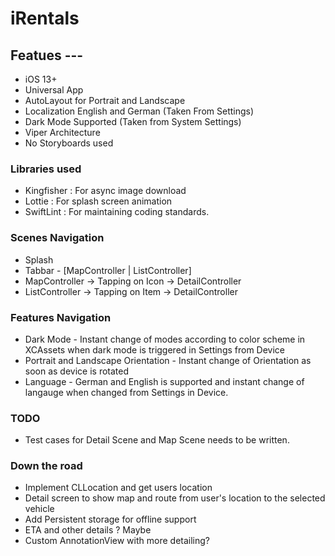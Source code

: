 # iRentals
## Featues ---
- iOS 13+
- Universal App
- AutoLayout for Portrait and Landscape
- Localization English and German (Taken From Settings)
- Dark Mode Supported (Taken from System Settings)
- Viper Architecture
- No Storyboards used

### Libraries used
- Kingfisher : For async image download
- Lottie : For splash screen animation
- SwiftLint : For maintaining coding standards.

### Scenes Navigation 

 - Splash
 - Tabbar - [MapController | ListController]
 - MapController -> Tapping on Icon -> DetailController
 - ListController -> Tapping on Item -> DetailController
 

### Features Navigation 
- Dark Mode - Instant change of modes according to color scheme in XCAssets when dark mode is triggered in Settings from Device
- Portrait and Landscape Orientation - Instant change of Orientation as soon as device is rotated
- Language - German and English is supported and instant change of langauge when changed from Settings in Device.


### TODO 
- Test cases for Detail Scene and Map Scene needs to be written.

### Down the road
- Implement CLLocation and get users location
- Detail screen to show map and route from user's location to the selected vehicle
- Add Persistent storage for offline support
- ETA and other details ? Maybe
- Custom AnnotationView with more detailing? 
